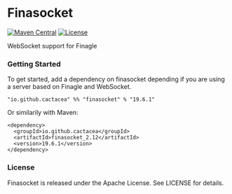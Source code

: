 # Finasocket
[![Maven Central](https://maven-badges.herokuapp.com/maven-central/io.github.cactacea/finasocket_2.12/badge.svg)](https://maven-badges.herokuapp.com/maven-central/io.github.cactacea/finasocket_2.12)
[![License](https://img.shields.io/badge/License-Apache%202.0-blue.svg)](https://opensource.org/licenses/Apache-2.0)

WebSocket support for Finagle

### Getting Started

To get started, add a dependency on finasocket depending if you are using a server based on Finagle and WebSocket.

```
"io.github.cactacea" %% "finasocket" % "19.6.1"
```
Or similarily with Maven:
```
<dependency>
  <groupId>io.github.cactacea</groupId>
  <artifactId>finasocket_2.12</artifactId>
  <version>19.6.1</version>
</dependency>
```

### License

Finasocket is released under the Apache License. See LICENSE for details.
